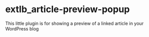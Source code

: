 # extlb_article-preview-popup
This little plugin is for showing a preview of a linked article in your WordPress blog 
